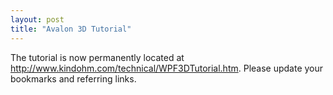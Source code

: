 ```yaml
---
layout: post
title: "Avalon 3D Tutorial"
---
```


<p>The tutorial is now permanently located at <a href="http://www.kindohm.com/technical/WPF3DTutorial.htm">http://www.kindohm.com/technical/WPF3DTutorial.htm</a>.  Please update your bookmarks and referring links.</p>  
